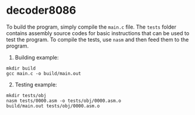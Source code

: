 # decoder8086

To build the program, simply compile the `main.c` file. The `tests` folder contains assembly source codes for basic instructions that can be used to test the program. To compile the tests, use `nasm` and then feed them to the program.

1. Building example:
```
mkdir build
gcc main.c -o build/main.out
```
2. Testing example:
```
mkdir tests/obj
nasm tests/0000.asm -o tests/obj/0000.asm.o
build/main.out tests/obj/0000.asm.o
```
